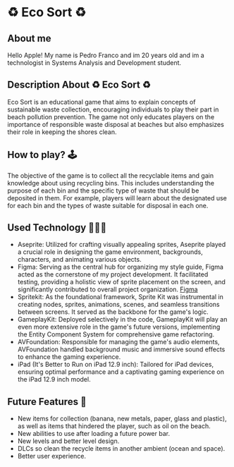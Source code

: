 # ♻︎ Eco Sort ♻︎

## About me 
Hello Apple! My name is Pedro Franco and im 20 years old and im a technologist in Systems Analysis and Development student. 

## Description About ♻︎ Eco Sort ♻︎
Eco Sort is an educational game that aims to explain concepts of sustainable waste collection, encouraging individuals to play their part in beach pollution prevention. The game not only educates players on the importance of responsible waste disposal at beaches but also emphasizes their role in keeping the shores clean.

## How to play? 🕹️
The objective of the game is to collect all the recyclable items and gain knowledge about using recycling bins. This includes understanding the purpose of each bin and the specific type of waste that should be deposited in them. For example, players will learn about the designated use for each bin and the types of waste suitable for disposal in each one.

## Used Technology 🧑🏼‍💻
- Aseprite: Utilized for crafting visually appealing sprites, Aseprite played a crucial role in designing the game environment, backgrounds, characters, and animating various objects.
- Figma: Serving as the central hub for organizing my style guide, Figma acted as the cornerstone of my project development. It facilitated testing, providing a holistic view of sprite placement on the screen, and significantly contributed to overall project organization. [Figma](https://www.figma.com/file/HPuDDKjLz1RDCqRfm0XK4y/WWDC?type=design&node-id=0%3A1&mode=design&t=vfByNrzAz4Olpj06-1)
- Spritekit: As the foundational framework, Sprite Kit was instrumental in creating nodes, sprites, animations, scenes, and seamless transitions between screens. It served as the backbone for the game's logic.
- GameplayKit: Deployed selectively in the code, GameplayKit will play an even more extensive role in the game's future versions, implementing the Entity Component System for comprehensive game refactoring.
- AVFoundation: Responsible for managing the game's audio elements, AVFoundation handled background music and immersive sound effects to enhance the gaming experience.
- iPad (It's Better to Run on iPad 12.9 inch): Tailored for iPad devices, ensuring optimal performance and a captivating gaming experience on the iPad 12.9 inch model.

## Future Features 💫
- New items for collection (banana, new metals, paper, glass and plastic), as well as items that hindered the player, such as oil on the beach. 
- New abilities to use after loading a future power bar.
- New levels and better level design.
- DLCs so clean the recycle items in another ambient (ocean and space).
- Better user experience.

